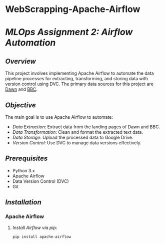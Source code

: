 # WebScrapping-Apache-Airflow
# *MLOps Assignment 2: Airflow Automation*

## *Overview*
This project involves implementing Apache Airflow to automate the data pipeline processes for extracting, transforming, and storing data with version control using DVC. The primary data sources for this project are [Dawn](https://www.dawn.com/) and [BBC](https://www.bbc.com/).

## *Objective*
The main goal is to use Apache Airflow to automate:
- *Data Extraction*: Extract data from the landing pages of Dawn and BBC.
- *Data Transformation*: Clean and format the extracted text data.
- *Data Storage*: Upload the processed data to Google Drive.
- *Version Control*: Use DVC to manage data versions effectively.

## *Prerequisites*
- Python 3.x
- Apache Airflow
- Data Version Control (DVC)
- Git

## *Installation*

### Apache Airflow
1. *Install Airflow via pip*:
   ```bash
   pip install apache-airflow
